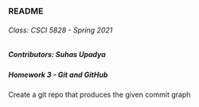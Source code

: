 ### README

###### Class: CSCI 5828 - Spring 2021
##### Contributors: Suhas Upadya
##### Homework 3 - Git and GitHub

Create a git repo that produces the given commit graph
